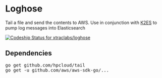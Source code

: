 # Loghose

Tail a file and send the contents to AWS. Use in conjunction with [K2ES](https://github.com/xtraclabs/k2es) to pump log messages into Elasticsearch

[ ![Codeship Status for xtraclabs/loghose](https://codeship.com/projects/bf040680-9ad1-0133-c690-1eba7eda5a8f/status?branch=master)](https://codeship.com/projects/126594)

## Dependencies

<pre>
go get github.com/hpcloud/tail
go get -u github.com/aws/aws-sdk-go/...
</pre>




